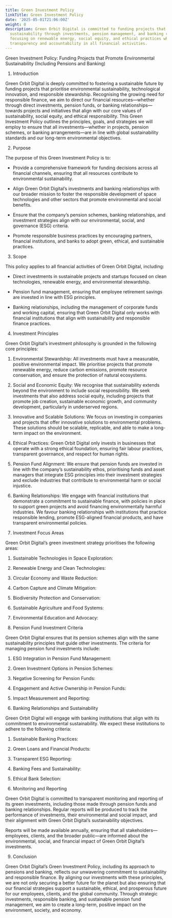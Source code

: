 ```yaml
---
title: Green Investment Policy
linkTitle: Green Investment Policy
date: '2025-05-01T21:06:00Z'
weight: 0
description: Green Orbit Digital is committed to funding projects that promote environmental
  sustainability through investments, pension management, and banking relationships,
  focusing on renewable energy, social equity, and ethical practices while ensuring
  transparency and accountability in all financial activities.
---
```



Green Investment Policy: Funding Projects that Promote Environmental Sustainability (Including Pensions and Banking)

1. Introduction

Green Orbit Digital is deeply committed to fostering a sustainable future by funding projects that prioritise environmental sustainability, technological innovation, and responsible stewardship. Recognising the growing need for responsible finance, we aim to direct our financial resources—whether through direct investments, pension funds, or banking relationships—towards projects and initiatives that align with our core values of sustainability, social equity, and ethical responsibility. This Green Investment Policy outlines the principles, goals, and strategies we will employ to ensure that all investments—whether in projects, pension schemes, or banking arrangements—are in line with global sustainability standards and our long-term environmental objectives.

2. Purpose

The purpose of this Green Investment Policy is to:

- Provide a comprehensive framework for funding decisions across all financial channels, ensuring that all resources contribute to environmental sustainability.

- Align Green Orbit Digital’s investments and banking relationships with our broader mission to foster the responsible development of space technologies and other sectors that promote environmental and social benefits.

- Ensure that the company’s pension schemes, banking relationships, and investment strategies align with our environmental, social, and governance (ESG) criteria.

- Promote responsible business practices by encouraging partners, financial institutions, and banks to adopt green, ethical, and sustainable practices.

3. Scope

This policy applies to all financial activities of Green Orbit Digital, including:

- Direct investments in sustainable projects and startups focused on clean technologies, renewable energy, and environmental stewardship.

- Pension fund management, ensuring that employee retirement savings are invested in line with ESG principles.

- Banking relationships, including the management of corporate funds and working capital, ensuring that Green Orbit Digital only works with financial institutions that align with sustainability and responsible finance practices.

4. Investment Principles

Green Orbit Digital’s investment philosophy is grounded in the following core principles:

1. Environmental Stewardship: All investments must have a measurable, positive environmental impact. We prioritise projects that promote renewable energy, reduce carbon emissions, promote resource conservation, and ensure the protection of natural ecosystems.

1. Social and Economic Equity: We recognise that sustainability extends beyond the environment to include social responsibility. We seek investments that also address social equity, including projects that promote job creation, sustainable economic growth, and community development, particularly in underserved regions.

1. Innovative and Scalable Solutions: We focus on investing in companies and projects that offer innovative solutions to environmental problems. These solutions should be scalable, replicable, and able to make a long-term impact on the environment.

1. Ethical Practices: Green Orbit Digital only invests in businesses that operate with a strong ethical foundation, ensuring fair labour practices, transparent governance, and respect for human rights.

1. Pension Fund Alignment: We ensure that pension funds are invested in line with the company’s sustainability ethos, prioritising funds and asset managers that integrate ESG principles into their investment strategies and exclude industries that contribute to environmental harm or social injustice.

1. Banking Relationships: We engage with financial institutions that demonstrate a commitment to sustainable finance, with policies in place to support green projects and avoid financing environmentally harmful industries. We favour banking relationships with institutions that practice responsible lending, promote ESG-aligned financial products, and have transparent environmental policies.

5. Investment Focus Areas

Green Orbit Digital’s green investment strategy prioritises the following areas:

1. Sustainable Technologies in Space Exploration:

1. Renewable Energy and Clean Technologies:

1. Circular Economy and Waste Reduction:

1. Carbon Capture and Climate Mitigation:

1. Biodiversity Protection and Conservation:

1. Sustainable Agriculture and Food Systems:

1. Environmental Education and Advocacy:

6. Pension Fund Investment Criteria

Green Orbit Digital ensures that its pension schemes align with the same sustainability principles that guide other investments. The criteria for managing pension fund investments include:

1. ESG Integration in Pension Fund Management:

1. Green Investment Options in Pension Schemes:

1. Negative Screening for Pension Funds:

1. Engagement and Active Ownership in Pension Funds:

1. Impact Measurement and Reporting:

7. Banking Relationships and Sustainability

Green Orbit Digital will engage with banking institutions that align with its commitment to environmental sustainability. We expect these institutions to adhere to the following criteria:

1. Sustainable Banking Practices:

1. Green Loans and Financial Products:

1. Transparent ESG Reporting:

1. Banking Fees and Sustainability:

1. Ethical Bank Selection:

8. Monitoring and Reporting

Green Orbit Digital is committed to transparent monitoring and reporting of its green investments, including those made through pension funds and banking relationships. Regular reports will be produced to track the performance of investments, their environmental and social impact, and their alignment with Green Orbit Digital’s sustainability objectives.

Reports will be made available annually, ensuring that all stakeholders—employees, clients, and the broader public—are informed about the environmental, social, and financial impact of Green Orbit Digital’s investments.

9. Conclusion

Green Orbit Digital’s Green Investment Policy, including its approach to pensions and banking, reflects our unwavering commitment to sustainability and responsible finance. By aligning our investments with these principles, we are not only securing a better future for the planet but also ensuring that our financial strategies support a sustainable, ethical, and prosperous future for our employees, clients, and the global community. Through strategic investments, responsible banking, and sustainable pension fund management, we aim to create a long-term, positive impact on the environment, society, and economy.